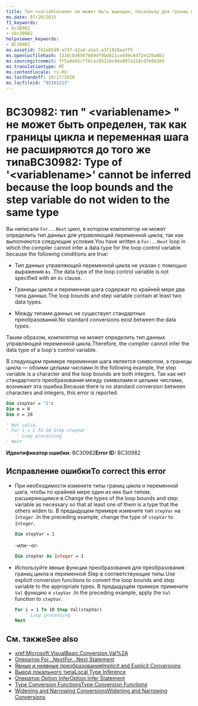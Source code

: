 ```yaml
---
title: Тип <variablename> не может быть выведен, поскольку для границ цикла и переменной шага нет расширяющего преобразования к одному типу
ms.date: 07/20/2015
f1_keywords:
- bc30982
- vbc30982
helpviewer_keywords:
- BC30982
ms.assetid: 741e85d9-a747-42ad-a1e1-a3f1928aaff5
ms.openlocfilehash: 1330cbd6567b69df9bd811ced49c6df2e120a0b2
ms.sourcegitcommit: ff5a4eb5cffbcac9521bc44a907a118cd7e8638d
ms.translationtype: MT
ms.contentlocale: ru-RU
ms.lasthandoff: 10/17/2020
ms.locfileid: "92161213"
---
```

# <a name="bc30982-type-of-variablename-cannot-be-inferred-because-the-loop-bounds-and-the-step-variable-do-not-widen-to-the-same-type"></a><span data-ttu-id="56f24-102">BC30982: тип " \<variablename> " не может быть определен, так как границы цикла и переменная шага не расширяются до того же типа</span><span class="sxs-lookup"><span data-stu-id="56f24-102">BC30982: Type of '\<variablename>' cannot be inferred because the loop bounds and the step variable do not widen to the same type</span></span>

<span data-ttu-id="56f24-103">Вы написали `For...Next` цикл, в котором компилятор не может определить тип данных для управляющей переменной цикла, так как выполняются следующие условия.</span><span class="sxs-lookup"><span data-stu-id="56f24-103">You have written a `For...Next` loop in which the compiler cannot infer a data type for the loop control variable because the following conditions are true:</span></span>

- <span data-ttu-id="56f24-104">Тип данных управляющей переменной цикла не указан с помощью выражения `As` .</span><span class="sxs-lookup"><span data-stu-id="56f24-104">The data type of the loop control variable is not specified with an `As` clause.</span></span>

- <span data-ttu-id="56f24-105">Границы цикла и переменная шага содержат по крайней мере два типа данных.</span><span class="sxs-lookup"><span data-stu-id="56f24-105">The loop bounds and step variable contain at least two data types.</span></span>

- <span data-ttu-id="56f24-106">Между типами данных не существует стандартных преобразований.</span><span class="sxs-lookup"><span data-stu-id="56f24-106">No standard conversions exist between the data types.</span></span>

 <span data-ttu-id="56f24-107">Таким образом, компилятор не может определить тип данных управляющей переменной цикла.</span><span class="sxs-lookup"><span data-stu-id="56f24-107">Therefore, the compiler cannot infer the data type of a loop's control variable.</span></span>

 <span data-ttu-id="56f24-108">В следующем примере переменная шага является символом, а границы цикла — обоими целыми числами.</span><span class="sxs-lookup"><span data-stu-id="56f24-108">In the following example, the step variable is a character and the loop bounds are both integers.</span></span> <span data-ttu-id="56f24-109">Так как нет стандартного преобразования между символами и целыми числами, возникает эта ошибка.</span><span class="sxs-lookup"><span data-stu-id="56f24-109">Because there is no standard conversion between characters and integers, this error is reported.</span></span>

```vb
Dim stepVar = "1"c
Dim m = 0
Dim n = 20

' Not valid.
' For i = 1 To 10 Step stepVar
    ' Loop processing
' Next
```

<span data-ttu-id="56f24-110">**Идентификатор ошибки:** BC30982</span><span class="sxs-lookup"><span data-stu-id="56f24-110">**Error ID:** BC30982</span></span>

## <a name="to-correct-this-error"></a><span data-ttu-id="56f24-111">Исправление ошибки</span><span class="sxs-lookup"><span data-stu-id="56f24-111">To correct this error</span></span>

- <span data-ttu-id="56f24-112">При необходимости измените типы границ цикла и переменной шага, чтобы по крайней мере один из них был типом, расширяющимся в.</span><span class="sxs-lookup"><span data-stu-id="56f24-112">Change the types of the loop bounds and step variable as necessary so that at least one of them is a type that the others widen to.</span></span> <span data-ttu-id="56f24-113">В предыдущем примере измените тип `stepVar` на `Integer` .</span><span class="sxs-lookup"><span data-stu-id="56f24-113">In the preceding example, change the type of `stepVar` to `Integer`.</span></span>

  ```vb
  Dim stepVar = 1
  ```

  <span data-ttu-id="56f24-114">-или-</span><span class="sxs-lookup"><span data-stu-id="56f24-114">-or-</span></span>

  ```vb
  Dim stepVar As Integer = 1
  ```

- <span data-ttu-id="56f24-115">Используйте явные функции преобразования для преобразования границ цикла и переменной Step в соответствующие типы.</span><span class="sxs-lookup"><span data-stu-id="56f24-115">Use explicit conversion functions to convert the loop bounds and step variable to the appropriate types.</span></span> <span data-ttu-id="56f24-116">В предыдущем примере примените `Val` функцию к `stepVar` .</span><span class="sxs-lookup"><span data-stu-id="56f24-116">In the preceding example, apply the `Val` function to `stepVar`.</span></span>

  ```vb
  For i = 1 To 10 Step Val(stepVar)
      ' Loop processing
  Next
  ```

## <a name="see-also"></a><span data-ttu-id="56f24-117">См. также</span><span class="sxs-lookup"><span data-stu-id="56f24-117">See also</span></span>

- <xref:Microsoft.VisualBasic.Conversion.Val%2A>
- [<span data-ttu-id="56f24-118">Оператор For…Next</span><span class="sxs-lookup"><span data-stu-id="56f24-118">For...Next Statement</span></span>](../statements/for-next-statement.md)
- [<span data-ttu-id="56f24-119">Явные и неявные преобразования</span><span class="sxs-lookup"><span data-stu-id="56f24-119">Implicit and Explicit Conversions</span></span>](../../programming-guide/language-features/data-types/implicit-and-explicit-conversions.md)
- [<span data-ttu-id="56f24-120">Вывод локального типа</span><span class="sxs-lookup"><span data-stu-id="56f24-120">Local Type Inference</span></span>](../../programming-guide/language-features/variables/local-type-inference.md)
- [<span data-ttu-id="56f24-121">Оператор Option Infer</span><span class="sxs-lookup"><span data-stu-id="56f24-121">Option Infer Statement</span></span>](../statements/option-infer-statement.md)
- [<span data-ttu-id="56f24-122">Type Conversion Functions</span><span class="sxs-lookup"><span data-stu-id="56f24-122">Type Conversion Functions</span></span>](../functions/type-conversion-functions.md)
- [<span data-ttu-id="56f24-123">Widening and Narrowing Conversions</span><span class="sxs-lookup"><span data-stu-id="56f24-123">Widening and Narrowing Conversions</span></span>](../../programming-guide/language-features/data-types/widening-and-narrowing-conversions.md)
